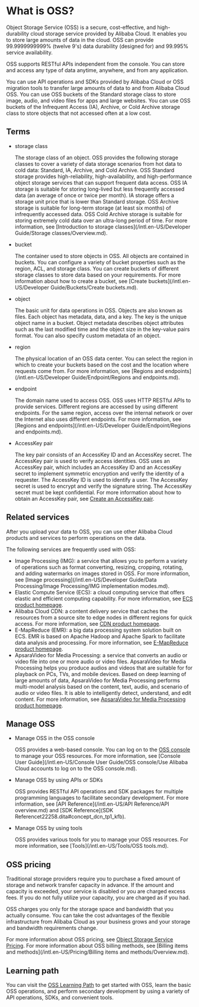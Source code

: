 # What is OSS?

Object Storage Service \(OSS\) is a secure, cost-effective, and high-durability cloud storage service provided by Alibaba Cloud. It enables you to store large amounts of data in the cloud. OSS can provide 99.9999999999% \(twelve 9's\) data durability \(designed for\) and 99.995% service availability.

OSS supports RESTful APIs independent from the console. You can store and access any type of data anytime, anywhere, and from any application.

You can use API operations and SDKs provided by Alibaba Cloud or OSS migration tools to transfer large amounts of data to and from Alibaba Cloud OSS. You can use OSS buckets of the Standard storage class to store image, audio, and video files for apps and large websites. You can use OSS buckets of the Infrequent Access \(IA\), Archive, or Cold Archive storage class to store objects that not accessed often at a low cost.

## Terms

-   storage class

    The storage class of an object. OSS provides the following storage classes to cover a variety of data storage scenarios from hot data to cold data: Standard, IA, Archive, and Cold Archive. OSS Standard storage provides high-reliability, high-availability, and high-performance object storage services that can support frequent data access. OSS IA storage is suitable for storing long-lived but less frequently accessed data \(an average of once or twice per month\). IA storage offers a storage unit price that is lower than Standard storage. OSS Archive storage is suitable for long-term storage \(at least six months\) of infrequently accessed data. OSS Cold Archive storage is suitable for storing extremely cold data over an ultra-long period of time. For more information, see [Introduction to storage classes](/intl.en-US/Developer Guide/Storage classes/Overview.md).

-   bucket

    The container used to store objects in OSS. All objects are contained in buckets. You can configure a variety of bucket properties such as the region, ACL, and storage class. You can create buckets of different storage classes to store data based on your requirements. For more information about how to create a bucket, see [Create buckets](/intl.en-US/Developer Guide/Buckets/Create buckets.md).

-   object

    The basic unit for data operations in OSS. Objects are also known as files. Each object has metadata, data, and a key. The key is the unique object name in a bucket. Object metadata describes object attributes such as the last modified time and the object size in the key-value pairs format. You can also specify custom metadata of an object.

-   region

    The physical location of an OSS data center. You can select the region in which to create your buckets based on the cost and the location where requests come from. For more information, see [Regions and endpoints](/intl.en-US/Developer Guide/Endpoint/Regions and endpoints.md).

-   endpoint

    The domain name used to access OSS. OSS uses HTTP RESTful APIs to provide services. Different regions are accessed by using different endpoints. For the same region, access over the internal network or over the Internet also uses different endpoints. For more information, see [Regions and endpoints](/intl.en-US/Developer Guide/Endpoint/Regions and endpoints.md).

-   AccessKey pair

    The key pair consists of an AccessKey ID and an AccessKey secret. The AccessKey pair is used to verify access identities. OSS uses an AccessKey pair, which includes an AccessKey ID and an AccessKey secret to implement symmetric encryption and verify the identity of a requester. The AccessKey ID is used to identify a user. The AccessKey secret is used to encrypt and verify the signature string. The AccessKey secret must be kept confidential. For more information about how to obtain an AccessKey pair, see [Create an AccessKey pair]().


## Related services

After you upload your data to OSS, you can use other Alibaba Cloud products and services to perform operations on the data.

The following services are frequently used with OSS:

-   Image Processing \(IMG\): a service that allows you to perform a variety of operations such as format converting, resizing, cropping, rotating, and adding watermarks on images stored in OSS. For more information, see [Image processing](/intl.en-US/Developer Guide/Data Processing/Image Processing/IMG implementation modes.md).
-   Elastic Compute Service \(ECS\): a cloud computing service that offers elastic and efficient computing capability. For more information, see [ECS product homepage](https://www.alibabacloud.com/product/ecs).
-   Alibaba Cloud CDN: a content delivery service that caches the resources from a source site to edge nodes in different regions for quick access. For more information, see [CDN product homepage](https://www.alibabacloud.com/product/cdn).
-   E-MapReduce \(EMR\): a big data processing system solution built on ECS. EMR is based on Apache Hadoop and Apache Spark to facilitate data analysis and processing. For more information, see [E-MapReduce product homepage](https://www.alibabacloud.com/product/e-mapreduce).
-   ApsaraVideo for Media Processing: a service that converts an audio or video file into one or more audio or video files. ApsaraVideo for Media Processing helps you produce audios and videos that are suitable for for playback on PCs, TVs, and mobile devices. Based on deep learning of large amounts of data, ApsaraVideo for Media Processing performs multi-model analysis based on the content, text, audio, and scenario of audio or video files. It is able to intelligently detect, understand, and edit content. For more information, see [ApsaraVideo for Media Processing product homepage](https://www.alibabacloud.com/product/mts).

## Manage OSS

-   Manage OSS in the OSS console

    OSS provides a web-based console. You can log on to the [OSS console](https://oss.console.aliyun.com/overview) to manage your OSS resources. For more information, see [Console User Guide](/intl.en-US/Console User Guide/OSS console/Use Alibaba Cloud accounts to log on to the OSS console.md).

-   Manage OSS by using APIs or SDKs

    OSS provides RESTful API operations and SDK packages for multiple programming languages to facilitate secondary development. For more information, see [API Reference](/intl.en-US/API Reference/API overview.md) and [SDK Reference](SDK Referencet22258.dita#concept_dcn_tp1_kfb).

-   Manage OSS by using tools

    OSS provides various tools for you to manage your OSS resources. For more information, see [Tools](/intl.en-US/Tools/OSS tools.md).


## OSS pricing

Traditional storage providers require you to purchase a fixed amount of storage and network transfer capacity in advance. If the amount and capacity is exceeded, your service is disabled or you are charged excess fees. If you do not fully utilize your capacity, you are charged as if you had.

OSS charges you only for the storage space and bandwidth that you actually consume. You can take the cost advantages of the flexible infrastructure from Alibaba Cloud as your business grows and your storage and bandwidth requirements change.

For more information about OSS pricing, see [Object Storage Service Pricing](https://www.alibabacloud.com/product/oss#pricing). For more information about OSS billing methods, see [Billing items and methods](/intl.en-US/Pricing/Billing items and methods/Overview.md).

## Learning path

You can visit the [OSS Learning Path](https://www.alibabacloud.com/getting-started/learningpath/oss) to get started with OSS, learn the basic OSS operations, and perform secondary development by using a variety of API operations, SDKs, and convenient tools.

